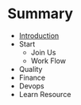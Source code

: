 # Summary

* [Introduction](README.md)
* Start
   * Join Us
   * Work Flow
* Quality
* Finance
* Devops
* Learn Resource

